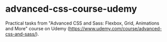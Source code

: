 # advanced-css-course-udemy
Practical tasks from "Advanced CSS and Sass: Flexbox, Grid, Animations and More" course on Udemy (https://www.udemy.com/course/advanced-css-and-sass/).
